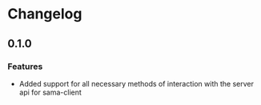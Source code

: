 # Changelog

## 0.1.0

### Features

- Added support for all necessary methods of interaction with the server api for sama-client
